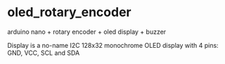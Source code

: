 # oled_rotary_encoder
arduino nano + rotary encoder + oled display + buzzer

Display is a no-name I2C 128x32 monochrome OLED display with 4 pins: GND, VCC, SCL and SDA

